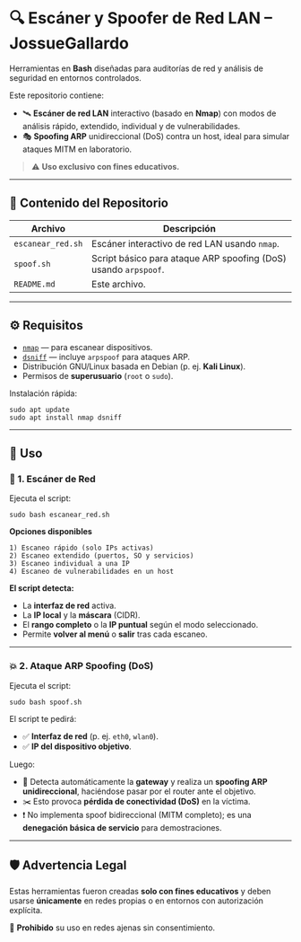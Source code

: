 # 🔍 Escáner y Spoofer de Red LAN – JossueGallardo

Herramientas en **Bash** diseñadas para auditorías de red y análisis de seguridad en entornos controlados.

Este repositorio contiene:

- 🛰️ **Escáner de red LAN** interactivo (basado en **Nmap**) con modos de análisis rápido, extendido, individual y de vulnerabilidades.  
- 🎭 **Spoofing ARP** unidireccional (DoS) contra un host, ideal para simular ataques MITM en laboratorio.

> ⚠️ **Uso exclusivo con fines educativos.**  

---

## 📁 Contenido del Repositorio

| Archivo           | Descripción                                                                      |
|-------------------|----------------------------------------------------------------------------------|
| `escanear_red.sh` | Escáner interactivo de red LAN usando `nmap`.                                    |
| `spoof.sh`        | Script básico para ataque ARP spoofing (DoS) usando `arpspoof`.                  |
| `README.md`       | Este archivo.                                                                    |

---

## ⚙️ Requisitos

- [`nmap`](https://nmap.org) — para escanear dispositivos.  
- [`dsniff`](https://linux.die.net/man/8/arpspoof) — incluye `arpspoof` para ataques ARP.  
- Distribución GNU/Linux basada en Debian (p. ej. **Kali Linux**).  
- Permisos de **superusuario** (`root` o `sudo`).

Instalación rápida:

    sudo apt update
    sudo apt install nmap dsniff

---

## 🧪 Uso

### 🔢 1. Escáner de Red

Ejecuta el script:

    sudo bash escanear_red.sh

**Opciones disponibles**

    1) Escaneo rápido (solo IPs activas)
    2) Escaneo extendido (puertos, SO y servicios)
    3) Escaneo individual a una IP
    4) Escaneo de vulnerabilidades en un host

**El script detecta:**

- La **interfaz de red** activa.  
- La **IP local** y la **máscara** (CIDR).  
- El **rango completo** o la **IP puntual** según el modo seleccionado.  
- Permite **volver al menú** o **salir** tras cada escaneo.

---

### 💥 2. Ataque ARP Spoofing (DoS)

Ejecuta el script:

    sudo bash spoof.sh

El script te pedirá:

- ✅ **Interfaz de red** (p. ej. `eth0`, `wlan0`).  
- ✅ **IP del dispositivo objetivo**.

Luego:

- 🧠 Detecta automáticamente la **gateway** y realiza un **spoofing ARP unidireccional**, haciéndose pasar por el router ante el objetivo.  
- ✂️ Esto provoca **pérdida de conectividad (DoS)** en la víctima.  
- ❗ No implementa spoof bidireccional (MITM completo); es una **denegación básica de servicio** para demostraciones.

---

## 🛡️ Advertencia Legal

Estas herramientas fueron creadas **solo con fines educativos** y deben usarse **únicamente** en redes propias o en entornos con autorización explícita.

🚫 **Prohibido** su uso en redes ajenas sin consentimiento.
